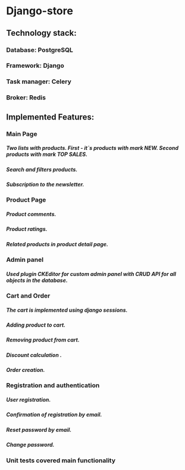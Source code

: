 # Django-store

## Technology stack:
### Database: PostgreSQL
### Framework: Django
### Task manager: Celery
### Broker: Redis

## Implemented Features:
### Main Page
##### Two lists with products. First - it`s products with mark NEW. Second products with mark TOP SALES.
##### Search and filters products.
##### Subscription to the newsletter.
### Product Page
##### Product comments.
##### Product ratings.
##### Related products in product detail page.
### Admin panel
##### Used plugin CKEditor for custom admin panel with CRUD API for all objects in the database.
### Cart and Order
##### The cart is implemented using django sessions.
##### Adding product to cart.
##### Removing product from cart.
##### Discount calculation .
##### Order creation.
### Registration and authentication 
##### User registration.
##### Confirmation of registration by email.
##### Reset password by email.
##### Change password.
### Unit tests covered main functionality